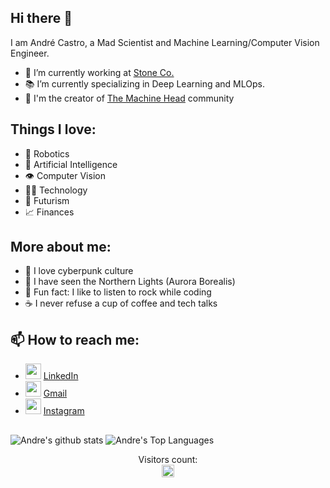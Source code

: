 ## Hi there 👋 
<!--
**Andreluizfc/andreluizfc** is a ✨ _special_ ✨ repository because its `README.md` (this file) appears on your GitHub profile.

Here are some ideas to get you started:

- 🔭 I’m currently working on ...
- 🌱 I’m currently learning ...
- 👯 I’m looking to collaborate on ...
- 🤔 I’m looking for help with ...
- 💬 Ask me about ...
- 📫 How to reach me: ...
- 😄 Pronouns: ...
- ⚡ Fun fact: ...
-->

I am André Castro, a Mad Scientist and Machine Learning/Computer Vision Engineer.

- 🔭 I’m currently working at [Stone Co.](https://www.stone.co/)
- 📚 I’m currently specializing in Deep Learning and MLOps.
- 🤖 I'm the creator of [The Machine Head](https://github.com/themachinehead) community

## Things I love:

- 🤖 Robotics
- 🧠 Artificial Intelligence
- 👁️ Computer Vision
- 👨‍💻 Technology
- 🔮 Futurism
- 📈 Finances

## More about me:
- 🤖 I love cyberpunk culture
- 🌌 I have seen the Northern Lights (Aurora Borealis)
- 🎸 Fun fact: I like to listen to rock while coding
- ☕ I never refuse a cup of coffee and tech talks

## 📫 How to reach me:
- <img height="25" src="https://cdn-icons-png.flaticon.com/512/174/174857.png"> [LinkedIn](https://www.linkedin.com/in/andreluizfc/)
- <img height="25" src="https://cdn-icons-png.flaticon.com/512/281/281769.png"> [Gmail](mailto:andreluizfc1@gmail.com)
- <img height="25" src="https://cdn-icons-png.flaticon.com/512/2111/2111463.png"> [Instagram](https://www.instagram.com/themachinehead.ai/)
##

![Andre's github stats](https://github-readme-stats.vercel.app/api?username=andreluizfc&count_private=true&show_icons=true&theme=tokyonight)
![Andre's Top Languages](https://github-readme-stats.vercel.app/api/top-langs/?username=andreluizfc&layout=compact&theme=tokyonight)

<!--
![visitors](https://visitor-badge.laobi.icu/badge?page_id=andreluizfc.andreluizfc)
-->


<p align="center"> 
  Visitors count:<br>
  <img height="20" src="https://profile-counter.glitch.me/andreluizfc/count.svg" />
</p>

